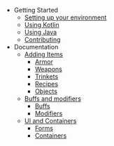 <!-- docs/_sidebar.md -->
- Getting Started
  - [Setting up your environment](/getting-started/setup.md)
  - [Using Kotlin](/getting-started/using-kotlin.md)
  - [Using Java](/getting-started/using-java.md)
  - [Contributing](/contributing.md)
- Documentation
  - [Adding Items](/items/home.md)
    - [Armor](/items/armor.md)
    - [Weapons](/items/weapons.md)
    - [Trinkets](/items/trinkets.md)
    - [Recipes](/items/recipes.md)
    - [Objects](/items/objects.md)
  - [Buffs and modifiers](/buffs/home.md)
    - [Buffs](/buffs/buffs.md)
    - [Modifiers](/buffs/modifiers.md)
  - [UI and Containers](/ui/home.md)
    - [Forms](/ui/forms.md)
    - [Containers](/ui/containers.md)

